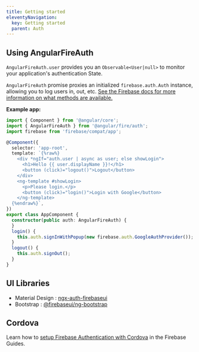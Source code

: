 ```yaml
---
title: Getting started
eleventyNavigation:
  key: Getting started
  parent: Auth
---
```


## Using AngularFireAuth

`AngularFireAuth.user` provides you an `Observable<User|null>` to monitor your application's authentication State.

`AngularFireAuth` promise proxies an initialized
`firebase.auth.Auth` instance, allowing you to log users in, out, etc. [See
the Firebase docs for more information on what methods are available.](https://firebase.google.com/docs/reference/js/firebase.auth.Auth)

**Example app:**

```ts
import { Component } from '@angular/core';
import { AngularFireAuth } from '@angular/fire/auth';
import firebase from 'firebase/compat/app';

@Component({
  selector: 'app-root',
  template: `{%raw%}
    <div *ngIf="auth.user | async as user; else showLogin">
      <h1>Hello {{ user.displayName }}!</h1>
      <button (click)="logout()">Logout</button>
    </div>
    <ng-template #showLogin>
      <p>Please login.</p>
      <button (click)="login()">Login with Google</button>
    </ng-template>
  {%endraw%}`,
})
export class AppComponent {
  constructor(public auth: AngularFireAuth) {
  }
  login() {
    this.auth.signInWithPopup(new firebase.auth.GoogleAuthProvider());
  }
  logout() {
    this.auth.signOut();
  }
}
```

## UI Libraries

- Material Design : [ngx-auth-firebaseui](https://github.com/AnthonyNahas/ngx-auth-firebaseui)
- Bootstrap : [@firebaseui/ng-bootstrap](https://github.com/firebaseui/ng-bootstrap)

## Cordova

Learn how to [setup Firebase Authentication with Cordova](https://firebase.google.com/docs/auth/web/cordova) in the Firebase Guides.
